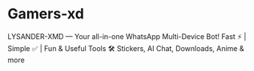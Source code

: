 # Gamers-xd
LYSANDER-XMD — Your all-in-one WhatsApp Multi-Device Bot! Fast ⚡ | Simple ✅ | Fun &amp; Useful Tools 🛠️ Stickers, AI Chat, Downloads, Anime &amp; more
